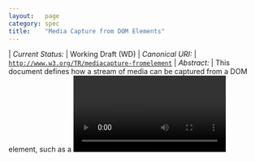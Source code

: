 ```yaml
---
layout:   page
category: spec
title:    "Media Capture from DOM Elements"
---
```


| *Current Status:* | Working Draft (WD)
| *Canonical URI:* | [`http://www.w3.org/TR/mediacapture-fromelement`](http://www.w3.org/TR/mediacapture-fromelement)
| *Abstract:* | This document defines how a stream of media can be captured from a DOM element, such as a <video>, <audio>, or <canvas> element, in the form of a MediaStream.